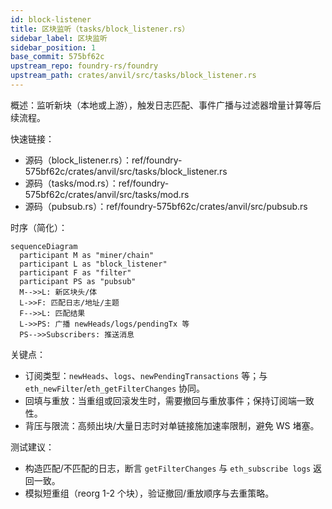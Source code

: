 ```yaml
---
id: block-listener
title: 区块监听（tasks/block_listener.rs）
sidebar_label: 区块监听
sidebar_position: 1
base_commit: 575bf62c
upstream_repo: foundry-rs/foundry
upstream_path: crates/anvil/src/tasks/block_listener.rs
---
```


概述：监听新块（本地或上游），触发日志匹配、事件广播与过滤器增量计算等后续流程。

快速链接：
- 源码（block_listener.rs）：ref/foundry-575bf62c/crates/anvil/src/tasks/block_listener.rs
- 源码（tasks/mod.rs）：ref/foundry-575bf62c/crates/anvil/src/tasks/mod.rs
- 源码（pubsub.rs）：ref/foundry-575bf62c/crates/anvil/src/pubsub.rs

时序（简化）：

```mermaid
sequenceDiagram
  participant M as "miner/chain"
  participant L as "block_listener"
  participant F as "filter"
  participant PS as "pubsub"
  M-->>L: 新区块头/体
  L->>F: 匹配日志/地址/主题
  F-->>L: 匹配结果
  L->>PS: 广播 newHeads/logs/pendingTx 等
  PS-->>Subscribers: 推送消息
```

关键点：
- 订阅类型：`newHeads`、`logs`、`newPendingTransactions` 等；与 `eth_newFilter`/`eth_getFilterChanges` 协同。
- 回填与重放：当重组或回滚发生时，需要撤回与重放事件；保持订阅端一致性。
- 背压与限流：高频出块/大量日志时对单链接施加速率限制，避免 WS 堵塞。

测试建议：
- 构造匹配/不匹配的日志，断言 `getFilterChanges` 与 `eth_subscribe logs` 返回一致。
- 模拟短重组（reorg 1-2 个块），验证撤回/重放顺序与去重策略。
